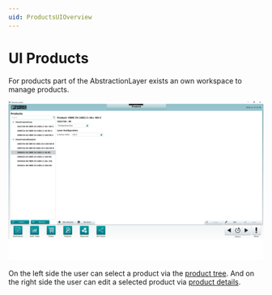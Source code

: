 ```yaml
---
uid: ProductsUIOverview
---
```

# UI Products

For products part of the AbstractionLayer exists an own workspace to manage products.

![Products workspace](images\ProductsWorkspace.png)

On the left side the user can select a product via the [product tree](xref:ProductTree). And on the right side the user can edit a selected product via [product details](xref:ProductDetails).